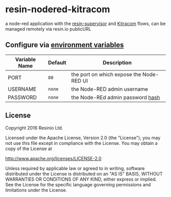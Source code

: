 # resin-nodered-kitracom

a node-red application with the [resin-supervisor](https://docs.resin.io/runtime/supervisor-api/) and [Kitracom](https://github.com/rushup/kitra/wiki/Kitra-COM) flows, can be managed remotely via resin.io publicURL

## Configure via [environment variables](https://docs.resin.io/management/env-vars/)
Variable Name | Default | Description
------------ | ------------- | -------------
PORT | `80` | the port on which expose the Node-RED UI
USERNAME | `none` | the Node-RED admin username
PASSWORD | `none` | the Node-REd admin password [hash](https://nodered.org/docs/security#generating-the-password-hash)

## License

Copyright 2016 Resinio Ltd.

Licensed under the Apache License, Version 2.0 (the "License"); you may not use this file except in compliance with the License. You may obtain a copy of the License at

<http://www.apache.org/licenses/LICENSE-2.0>

Unless required by applicable law or agreed to in writing, software distributed under the License is distributed on an "AS IS" BASIS, WITHOUT WARRANTIES OR CONDITIONS OF ANY KIND, either express or implied. See the License for the specific language governing permissions and limitations under the License.
